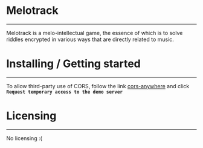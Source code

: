 # Melotrack
_____
Melotrack is a melo-intellectual game, the essence of which is to solve riddles encrypted in various ways that are directly related to music.

# Installing / Getting started
_____
To allow third-party use of CORS, follow the link 
[cors-anywhere](https://cors-anywhere.herokuapp.com/corsdemo)
and click 
**`Request temporary access to the demo server`**

# Licensing
_____
No licensing :(